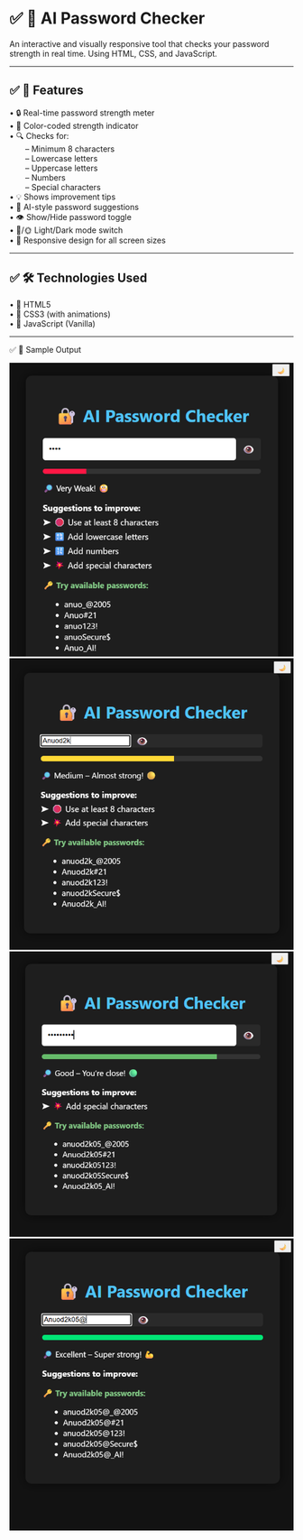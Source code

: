 # ✅ 🔐 AI Password Checker

An interactive and visually responsive tool that checks your password strength in real time.
Using HTML, CSS, and JavaScript.


---

## ✅ 🚀 Features

• 🔒 Real-time password strength meter  
• 🎨 Color-coded strength indicator  
• 🔍 Checks for:  
  – Minimum 8 characters  
  – Lowercase letters  
  – Uppercase letters  
  – Numbers  
  – Special characters  
• 💡 Shows improvement tips  
• 🤖 AI-style password suggestions  
• 👁️ Show/Hide password toggle  
• 🌙/🌞 Light/Dark mode switch  
• 📱 Responsive design for all screen sizes



---

## ✅ 🛠️ Technologies Used

• 🧱 HTML5  
• 🎨 CSS3 (with animations)  
• 📜 JavaScript (Vanilla)


---

✅ 📸 Sample Output

![Screenshot 1](ss.png)  
![Screenshot 2](sss.png)  
![Screenshot 3](ssss.png)  
![Screenshot 4](sssss.png)
